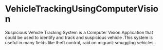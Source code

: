 # VehicleTrackingUsingComputerVision
Suspicious Vehicle Tracking System is a Computer Vision Application that could be used to identify and track and suspicious vehicle .This system is useful in many fields like theft control, raid on migrant-smuggling vehicles
